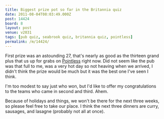 ```yaml
---
title: Biggest prize pot so far in the Britannia quiz
date: 2011-08-04T08:03:49.000Z
post: 14424
board: 8
layout: post
venue: v2031
tags: [pub quiz, seabrook quiz, britannia quiz, pointless]
permalink: /m/14424/
---
```

First prize was an astounding 27, that's nearly as good as the thirteen grand plus that us up for grabs on <a href="/wiki/pointless">Pointless</a> right now. Did not seem like the pub was that full to me, was a very hot day so not heaving when we arrived, I didn't think the prize would be much but it was the best one I've seen I think.

I'm too modest to say just who won, but I'd like to offer my congratulations to the teams who came in second and third. Ahem.

Because of holidays and things, we won't be there for the next three weeks, so please feel free to take our place. I think the next three dinners are curry, sausages, and lasagne (probably not all at once).
